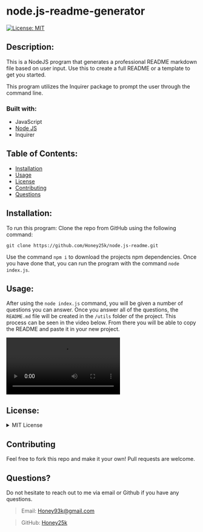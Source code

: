# node.js-readme-generator
[![License: MIT](https://img.shields.io/badge/License-MIT-yellow.svg)](https://opensource.org/licenses/MIT) 

## Description: 
  This is a NodeJS program that generates a professional README markdown file based on user input. Use this to create a full README or a template to get you started.
  
  This program utilizes the Inquirer package to prompt the user through the command line.

### Built with: 
  
  * JavaScript
  * [Node JS](https://nodejs.org/en/)
  * Inquirer 

  ## Table of Contents:

  * [Installation](#installation)
  * [Usage](#usage)
  * [License](#license)
  * [Contributing](#contributing)
  * [Questions](#questions)

## Installation:

  To run this program: 
  Clone the repo from GitHub using the following command: 
  
  ```
  git clone https://github.com/Honey25k/node.js-readme.git 
  ```
  
  Use the command `npm i` to download the projects npm dependencies. Once you have done that, you can run the program with the command `node index.js`. 


## Usage:

  After using the `node index.js` command, you will be given a number of questions you can answer. Once you answer all of the questions, the `README.md` file will be created in the `/utils` folder of the project. This process can be seen in the video below. From there you will be able to copy the README and paste it in your new project. 

  ![Program Walkthrough Video](https://github.com/honey25k/node.js-readme-generator/blob/main/assets/video/readme-generator1ny.mp4)  

## License:

<details>
  
  
  <summary>MIT License</summary>

    MIT License 
    MIT License

    Copyright (c) [2022] [Honey Khan]

    Permission is hereby granted, free of charge, to any person obtaining a copy
    of this software and associated documentation files (the "Software"), to deal
    in the Software without restriction, including without limitation the rights
    to use, copy, modify, merge, publish, distribute, sublicense, and/or sell
    copies of the Software, and to permit persons to whom the Software is
    furnished to do so, subject to the following conditions:

    The above copyright notice and this permission notice shall be included in all
    copies or substantial portions of the Software.

    THE SOFTWARE IS PROVIDED "AS IS", WITHOUT WARRANTY OF ANY KIND, EXPRESS OR
    IMPLIED, INCLUDING BUT NOT LIMITED TO THE WARRANTIES OF MERCHANTABILITY,
    FITNESS FOR A PARTICULAR PURPOSE AND NONINFRINGEMENT. IN NO EVENT SHALL THE
    AUTHORS OR COPYRIGHT HOLDERS BE LIABLE FOR ANY CLAIM, DAMAGES OR OTHER
    LIABILITY, WHETHER IN AN ACTION OF CONTRACT, TORT OR OTHERWISE, ARISING FROM,
    OUT OF OR IN CONNECTION WITH THE SOFTWARE OR THE USE OR OTHER DEALINGS IN THE
    SOFTWARE.

</details>


## Contributing

  Feel free to fork this repo and make it your own! Pull requests are welcome.  
  
  ## Questions?

  Do not hesitate to reach out to me via email or Github if you have any questions. 

  >Email: Honey93k@gmail.com 

  >GitHub: [Honey25k](https://github.com/Honey25k)  

  
    
    
   
 



